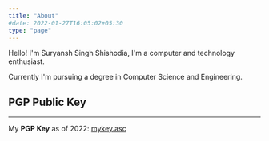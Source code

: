 ```yaml
---
title: "About"
#date: 2022-01-27T16:05:02+05:30
type: "page"
---
```

Hello! I'm Suryansh Singh Shishodia, I'm a computer and technology enthusiast.

Currently I'm pursuing a degree in Computer Science and Engineering.

## PGP Public Key
---

My **PGP Key** as of 2022: [mykey.asc]("https://suryansh011.github.io/mykey.asc.txt" "mykey.asc")